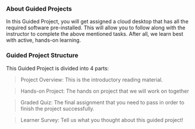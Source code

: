 ### About Guided Projects
In this Guided Project, you will get assigned a cloud desktop that has all the required software pre-installed. This will allow you to follow along with the instructor to complete the above mentioned tasks. After all, we learn best with active, hands-on learning.

### Guided Project Structure
This Guided Project is divided into 4 parts:

> Project Overview: This is the introductory reading material.

> Hands-on Project: The hands on project that we will work on together

> Graded Quiz: The final assignment that you need to pass in order to finish the project successfully.

> Learner Survey: Tell us what you thought about this guided project! 

